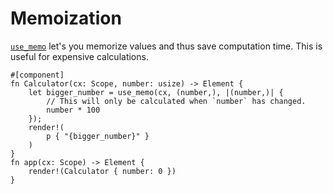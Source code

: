 # Memoization

[`use_memo`](https://docs.rs/dioxus-hooks/latest/dioxus_hooks/fn.use_memo.html) let's you memorize values and thus save computation time. This is useful for expensive calculations.

```rust, no_run
#[component]
fn Calculator(cx: Scope, number: usize) -> Element {
    let bigger_number = use_memo(cx, (number,), |(number,)| {
        // This will only be calculated when `number` has changed.
        number * 100
    });
    render!(
        p { "{bigger_number}" }
    )
}
fn app(cx: Scope) -> Element {
    render!(Calculator { number: 0 })
}
```
